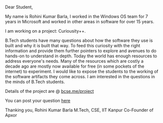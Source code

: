 Dear Student,

My name is Rohini Kumar Barla, I worked in the Windows OS team for 7 years in Microsoft and worked in other areas in software for over 15 years.

I am working on a project: Curiousity++.

B.Tech students have many questions about how the software they use is built and why it is built that way. To feed this curiosity with the right information and provide them further pointers to explore and avenues to do hands-on to understand in depth. Today the world has enough resources to address everyone's needs. Many of the resources which are costly a decade ago are mostly now available for free (in some pockets of the internet) to experiment. I would like to expose the students to the working of the software artifacts they come across. I am interested in the questions in the minds of B.Tech students. 

Details of the project are @ [bcse.me/project](https://bcse.me/project)

You can post your question [here](https://forms.gle/H2m8mr9X6cGrEtK68)

Thanking you,
Rohini Kumar Barla
M.Tech, CSE, IIT Kanpur
Co-Founder of Apxor
